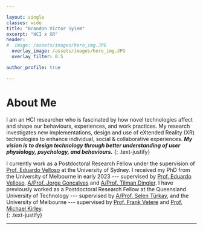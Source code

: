 ```yaml
---

layout: single
classes: wide
title: "Brandon Victor Syiem"
excerpt: "HCI x XR"
header:
#  image: /assets/images/hero_img.JPG
  overlay_image: /assets/images/hero_img.JPG
  overlay_filter: 0.5

author_profile: true

---
```


# About Me

I am an HCI researcher who is fascinated by how novel technologies affect and shape our behaviours, experiences, and work practices. My research investigates new implementations, design and use of eXtended Reality (XR) technologies to enhance individual, social & collaborative experiences. ***My vision is to design technology through better understanding of user physiology, psychology, and behaviours.***
{: .text-justify}

I currently work  as a  Postdoctoral Research Fellow under the supervision of [Prof. Eduardo Velloso](https://www.eduardovelloso.com/) at the University of Sydney. I received my PhD from the University of Melbourne in early 2023 --- supervised by [Prof. Eduardo Velloso](https://www.eduardovelloso.com/), [A/Prof. Jorge Goncalves](https://www.jorgegoncalves.com/) and [A/Prof. Tilman Dingler](http://tilmanification.com/). I have previously worked as a Postdoctoral Research Fellow at the Queensland University of Technology --- supervised by [A/Prof. Selen Türkay](https://www.qut.edu.au/about/our-people/academic-profiles/selen.turkay), and the University of Melbourne --- supervised by [Prof. Frank Vetere](https://findanexpert.unimelb.edu.au/profile/6534-frank-vetere) and [Prof. Michael Kirley](https://findanexpert.unimelb.edu.au/profile/26129-michael-kirley).  
{: .text-justify}  

---
